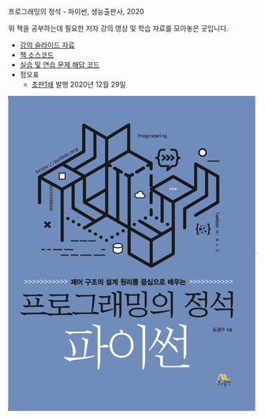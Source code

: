 프로그래밍의 정석 - 파이썬, 생능출판사, 2020

위 책을 공부하는데 필요한 저자 강의 영상 및 학습 자료를 모아놓은 곳입니다.
- [강의 슬라이드 자료](slide/)
- [책 소스코드](code/)
- [실습 및 연습 문제 해답 코드](solution/)
- 정오표
  - [초판1쇄](errata/초판1쇄오타목록.pdf) 발행 2020년 12월 29일


![cover](pic/cover.png)